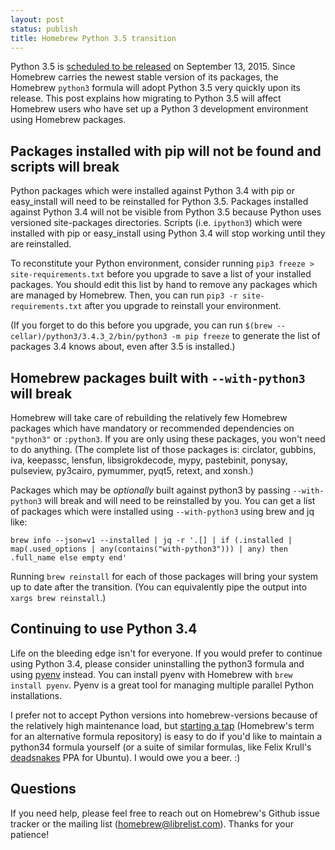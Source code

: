 ```yaml
---
layout: post
status: publish
title: Homebrew Python 3.5 transition
---
```


Python 3.5 is [scheduled to be released](https://www.python.org/dev/peps/pep-0478/) on September 13, 2015. Since Homebrew carries the newest stable version of its packages, the Homebrew `python3` formula will adopt Python 3.5 very quickly upon its release. This post explains how migrating to Python 3.5 will affect Homebrew users who have set up a Python 3 development environment using Homebrew packages.

## Packages installed with pip will not be found and scripts will break

Python packages which were installed against Python 3.4 with pip or easy\_install will need to be reinstalled for Python 3.5. Packages installed against Python 3.4 will not be visible from Python 3.5 because Python uses versioned site-packages directories. Scripts (i.e. `ipython3`) which were installed with pip or easy\_install using Python 3.4 will stop working until they are reinstalled.

To reconstitute your Python environment, consider running `pip3 freeze > site-requirements.txt` before you upgrade to save a list of your installed packages. You should edit this list by hand to remove any packages which are managed by Homebrew. Then, you can run `pip3 -r site-requirements.txt` after you upgrade to reinstall your environment.

(If you forget to do this before you upgrade, you can run `$(brew --cellar)/python3/3.4.3_2/bin/python3 -m pip freeze` to generate the list of packages 3.4 knows about, even after 3.5 is installed.)

## Homebrew packages built with `--with-python3` will break

Homebrew will take care of rebuilding the relatively few Homebrew packages which have mandatory or recommended dependencies on `"python3"` or `:python3`. If you are only using these packages, you won't need to do anything. (The complete list of those packages is: circlator, gubbins, iva, keepassc, lensfun, libsigrokdecode, mypy, pastebinit, ponysay, pulseview, py3cairo, pymummer, pyqt5, retext, and xonsh.)

Packages which may be *optionally* built against python3 by passing `--with-python3` will break and will need to be reinstalled by you. You can get a list of packages which were installed using `--with-python3` using brew and jq like:

`brew info --json=v1 --installed | jq -r '.[] | if (.installed | map(.used_options | any(contains("with-python3"))) | any) then .full_name else empty end'`

Running `brew reinstall` for each of those packages will bring your system up to date after the transition. (You can equivalently pipe the output into `xargs brew reinstall`.)

## Continuing to use Python 3.4

Life on the bleeding edge isn't for everyone. If you would prefer to continue using Python 3.4, please consider uninstalling the python3 formula and using [pyenv](https://github.com/yyuu/pyenv) instead. You can install pyenv with Homebrew with `brew install pyenv`. Pyenv is a great tool for managing multiple parallel Python installations.

I prefer not to accept Python versions into homebrew-versions because of the relatively high maintenance load, but [starting a tap](https://github.com/Homebrew/homebrew/blob/master/share/doc/homebrew/How-to-Create-and-Maintain-a-Tap.md) (Homebrew's term for an alternative formula repository) is easy to do if you'd like to maintain a python34 formula yourself (or a suite of similar formulas, like Felix Krull's [deadsnakes](https://launchpad.net/~fkrull/+archive/ubuntu/deadsnakes) PPA for Ubuntu). I would owe you a beer. :)

## Questions

If you need help, please feel free to reach out on Homebrew's Github issue tracker or the mailing list (homebrew@librelist.com). Thanks for your patience!
